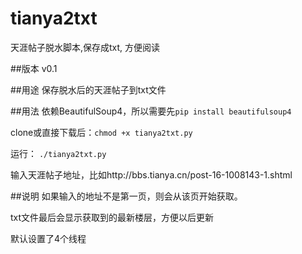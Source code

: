tianya2txt 
==========

天涯帖子脱水脚本,保存成txt, 方便阅读

##版本
v0.1

##用途
保存脱水后的天涯帖子到txt文件

##用法
依赖BeautifulSoup4，所以需要先`pip install beautifulsoup4`

clone或直接下载后：`chmod +x tianya2txt.py`

运行： `./tianya2txt.py`

输入天涯帖子地址，比如http://bbs.tianya.cn/post-16-1008143-1.shtml

##说明
如果输入的地址不是第一页，则会从该页开始获取。

txt文件最后会显示获取到的最新楼层，方便以后更新

默认设置了4个线程
